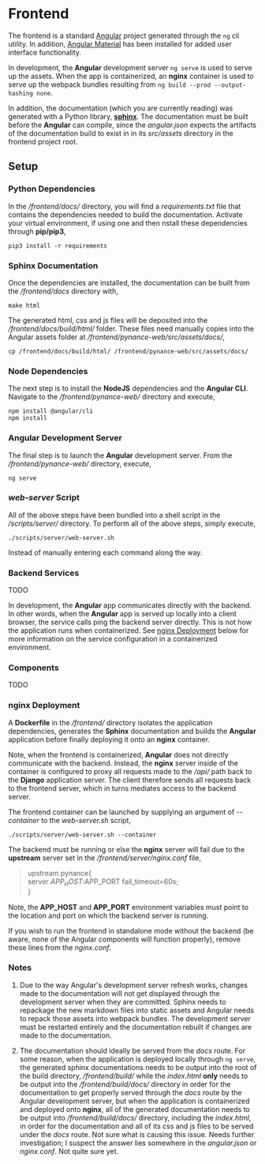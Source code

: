 # Frontend
The frontend is a standard [Angular](https://angular.io/docs) project generated through the `ng` cli utility. In addition, [Angular Material](https://material.angular.io/) has been installed for added user interface functionality.

In development, the <b>Angular</b> development server `ng serve` is used to serve up the assets. When the app is containerized, an <b>nginx</b> container is used to serve up the webpack bundles resulting from `ng build --prod --output-hashing none`. 

In addition, the documentation (which you are currently reading) was generated with a Python library, <b>[sphinx](https://www.sphinx-doc.org/en/master/)</b>. The documentation must be built before the <b>Angular</b> can compile, since the <i>angular.json</i> expects the artifacts of the documentation build to exist in in its <i>src/assets</i> directory in the frontend project root.

## Setup

### Python Dependencies

In the <i>/frontend/docs/</i> directory, you will find a <i>requirements.txt</i> file that contains the dependencies needed to build the documentation. Activate your virtual environment, if using one and then nstall these dependencies through <b>pip/pip3</b>,

`pip3 install -r requirements`

### Sphinx Documentation

Once the dependencies are installed, the documentation can be built from the <i>/frontend/docs</i> directory with,

`make html`

The generated html, css and js files will be deposited into the <i>/frontend/docs/build/html/</i> folder. These files need manually copies into the Angular assets folder at <i>/frontend/pynance-web/src/assets/docs/</i>,

`cp /frontend/docs/build/html/ /frontend/pynance-web/src/assets/docs/`

### Node Dependencies

The next step is to install the <b>NodeJS</b> dependencies and the <b>Angular CLI</b>. Navigate to the <i>/frontend/pynance-web/</i> directory and execute,

`npm install @angular/cli`<br>
`npm install`

### Angular Development Server

The final step is to launch the <b>Angular</b> development server. From the <i>/frontend/pynance-web/</i> directory, execute,

`ng serve`

### <i>web-server</i> Script

All of the above steps have been bundled into a shell script in the <i>/scripts/server/</i> directory. To perform all of the above steps, simply execute,

`./scripts/server/web-server.sh`

Instead of manually entering each command along the way. 

### Backend Services

TODO

In development, the <b>Angular</b> app communicates directly with the backend. In other words, when the <b>Angular</b> app is served up locally into a client browser, the service calls ping the backend server directly. This is not how the application runs when containerized. See [nginx Deployment](#nginx-Deployment) below for more information on the service configuration in a containerized environment.

### Components

TODO

### nginx Deployment

A <b>Dockerfile</b> in the <i>/frontend/</i> directory isolates the application dependencies, generates the <b>Sphinx</b> documentation and builds the <b>Angular</b> application before finally deploying it onto an <b>nginx</b> container. 

Note, when the frontend is containerized, <b>Angular</b> does not directly communicate with the backend. Instead, the <b>nginx</b> server inside of the container is configured to proxy all requests made to the <i>/api/</i> path back to the <b>Django</b> application server. The client therefore sends all requests back to the frontend server, which in turns mediates access to the backend server.

The frontend container can be launched by supplying an argument of <i>--container</i> to the <i>web-server.sh</i> script,

`./scripts/server/web-server.sh --container`

The backend must be running or else the <b>nginx</b> server will fail due to the <b>upstream</b> server set in the <i>/frontend/server/nginx.conf</i> file,

> upstream pynance{<br>
>        server $APP_HOST:$APP_PORT fail_timeout=60s;<br>
>   }<br>

Note, the <b>APP_HOST</b> and <b>APP_PORT</b> environment variables must point to the location and port on which the backend server is running.

If you wish to run the frontend in standalone mode without the backend (be aware, none of the Angular components will function properly), remove these lines from the <i>nginx.conf</i>. 

### Notes

1. Due to the way Angular's development server refresh works, changes made to the documentation will not get displayed through the development server when they are committed. Sphinx needs to repackage the new markdown files into static assets and Angular needs to repack those assets into webpack bundles. The development server must be restarted entirely and the documentation rebuilt if changes are made to the documentation.

2. The documentation should ideally be served from the <i>docs</i> route. For some reason, when the application is deployed locally through `ng serve`, the generated sphinx documentations needs to be output into the root of the build directory, <i>/frontend/build/</i> while the <i>index.html</i> <b>only</b> needs to be output into the <i>/frontend/build/docs/</i> directory in order for the documentation to get properly served through the <i>docs</i> route by the Angular development server, but when the application is containerized and deployed onto <b>nginx</b>, all of the generated documentation needs to be output into <i>/frontend/build/docs/</i> directory, including the <i>index.html</i>, in order for the documentation and all of its css and js files to be served under the <i>docs</i> route. Not sure what is causing this issue. Needs further investigation; I suspect the answer lies somewhere in the <i>angular.json</i> or <i>nginx.conf</i>. Not quite sure yet.

